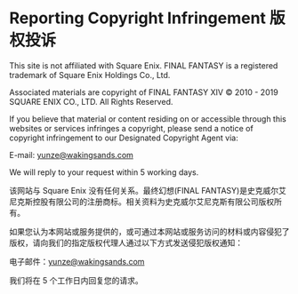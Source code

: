 # Reporting Copyright Infringement 版权投诉

This site is not affiliated with Square Enix. FINAL FANTASY is a registered trademark of Square Enix Holdings Co., Ltd.

Associated materials are copyright of FINAL FANTASY XIV © 2010 - 2019 SQUARE ENIX CO., LTD. All Rights Reserved.

If you believe that material or content residing on or accessible through this websites or services infringes a copyright, please send a notice of copyright infringement to our Designated Copyright Agent via:

E-mail: yunze@wakingsands.com

We will reply to your request within 5 working days.

该网站与 Square Enix 没有任何关系。最终幻想(FINAL FANTASY)是史克威尔艾尼克斯控股有限公司的注册商标。相关资料为史克威尔艾尼克斯有限公司版权所有。

如果您认为本网站或服务提供的，或可通过本网站或服务访问的材料或内容侵犯了版权，请向我们的指定版权代理人通过以下方式发送侵犯版权通知：

电子邮件：yunze@wakingsands.com

我们将在 5 个工作日内回复您的请求。
